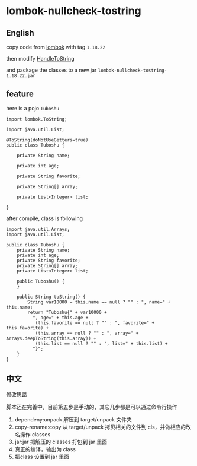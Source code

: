 # lombok-nullcheck-tostring

## English
copy code from [lombok](https://github.com/projectlombok/lombok) with tag `1.18.22`

then modify [HandleToString](compile/src/main/java/lombok/javac/handlers/HandleToString.java)

and package the classes to a new jar `lombok-nullcheck-tostring-1.18.22.jar`

## feature
here is a pojo `Tuboshu`
```
import lombok.ToString;

import java.util.List;

@ToString(doNotUseGetters=true)
public class Tuboshu {

    private String name;

    private int age;

    private String favorite;

    private String[] array;

    private List<Integer> list;

}
```

after compile, class is following
```
import java.util.Arrays;
import java.util.List;

public class Tuboshu {
    private String name;
    private int age;
    private String favorite;
    private String[] array;
    private List<Integer> list;

    public Tuboshu() {
    }

    public String toString() {
        String var10000 = this.name == null ? "" : ", name=" + this.name;
        return "Tuboshu{" + var10000 + 
          ", age=" + this.age + 
           (this.favorite == null ? "" : ", favorite=" + this.favorite) +
           (this.array == null ? "" : ", array=" + Arrays.deepToString(this.array)) + 
           (this.list == null ? "" : ", list=" + this.list) + 
          "}";
    }
}
```

## 中文
修改思路  

脚本还在完善中，目前第五步是手动的，其它几步都是可以通过命令行操作

1. dependeny:unpack 解压到 target/unpack 文件夹
2. copy-rename:copy  从 target/unpack 拷贝相关的文件到 cls，并做相应的改名操作 classes
3. jar:jar 把解压的 classes 打包到 jar 里面
4. 真正的编译，输出为 class
5. 把class 设置到 jar 里面